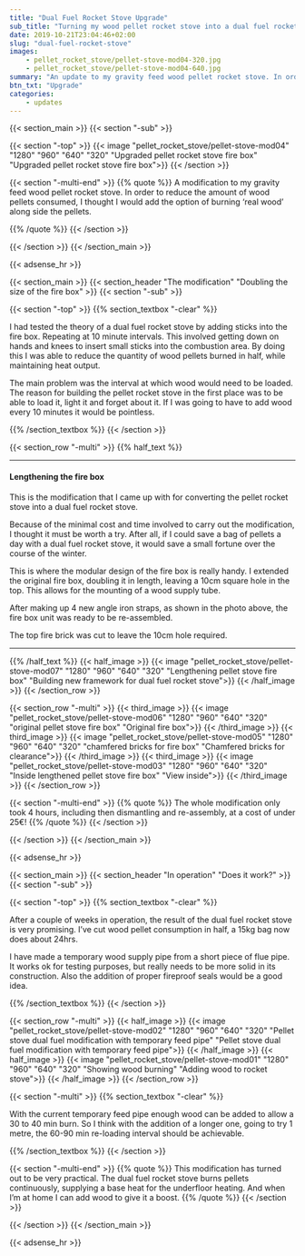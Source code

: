```yaml
---
title: "Dual Fuel Rocket Stove Upgrade"
sub_title: "Turning my wood pellet rocket stove into a dual fuel rocket stove"
date: 2019-10-21T23:04:46+02:00
slug: "dual-fuel-rocket-stove"
images:
    - pellet_rocket_stove/pellet-stove-mod04-320.jpg
    - pellet_rocket_stove/pellet-stove-mod04-640.jpg
summary: "An update to my gravity feed wood pellet rocket stove. In order to reduce the amount of wood pellets consumed, I thought I would add the option of ..."
btn_txt: "Upgrade"
categories:
    - updates
---
```


{{< section_main >}}
{{< section "-sub" >}}

{{< section "-top" >}}
{{< image "pellet_rocket_stove/pellet-stove-mod04" "1280" "960" "640" "320" "Upgraded pellet rocket stove fire box" "Upgraded pellet rocket stove fire box">}}
{{< /section >}}

{{< section "-multi-end" >}}
{{% quote %}}
A modification to my gravity feed wood pellet rocket stove. In order to reduce the amount of wood pellets consumed, I thought I would add the option of burning ‘real wood’ along side the pellets.

{{% /quote %}}
{{< /section >}}

{{< /section >}}
{{< /section_main >}}

{{< adsense_hr >}}

{{< section_main >}}
{{< section_header "The modification" "Doubling the size of the fire box" >}}
{{< section "-sub" >}}

{{< section "-top" >}}
{{% section_textbox "-clear" %}}

I had tested the theory of a dual fuel rocket stove by adding sticks into the fire box. Repeating at 10 minute intervals. This involved getting down on hands and knees to insert small sticks into the combustion area. By doing this I was able to reduce the quantity of wood pellets burned in half, while maintaining heat output.

The main problem was the interval at which wood would need to be loaded. The reason for building the pellet rocket stove in the first place was to be able to load it, light it and forget about it. If I was going to have to add wood every 10 minutes it would be pointless.

{{% /section_textbox %}}
{{< /section >}}

{{< section_row "-multi" >}}
{{% half_text %}}

***

#### Lengthening the fire box

This is the modification that I came up with for converting the pellet rocket stove into a dual fuel rocket stove.

Because of the minimal cost and time involved to carry out the modification, I thought it must be worth a try. After all, if I could save a bag of pellets a day with a dual fuel rocket stove, it would save a small fortune over the course of the winter.

This is where the modular design of the fire box is really handy. I extended the original fire box, doubling it in length, leaving a 10cm square hole in the top. This allows for the mounting of a wood supply tube.

After making up 4 new angle iron straps, as shown in the photo above, the fire box unit was ready to be re-assembled.

The top fire brick was cut to leave the 10cm hole required.

***

{{% /half_text %}}
{{< half_image >}}
{{< image "pellet_rocket_stove/pellet-stove-mod07" "1280" "960" "640" "320" "Lengthening pellet stove fire box" "Building new framework for dual fuel rocket stove">}}
{{< /half_image >}}
{{< /section_row >}}

{{< section_row "-multi" >}}
{{< third_image >}}
{{< image "pellet_rocket_stove/pellet-stove-mod06" "1280" "960" "640" "320" "original pellet stove fire box" "Original fire box">}}
{{< /third_image >}}
{{< third_image >}}
{{< image "pellet_rocket_stove/pellet-stove-mod05" "1280" "960" "640" "320" "chamfered bricks for fire box" "Chamfered bricks for clearance">}}
{{< /third_image >}}
{{< third_image >}}
{{< image "pellet_rocket_stove/pellet-stove-mod03" "1280" "960" "640" "320" "Inside lengthened pellet stove fire box" "View inside">}}
{{< /third_image >}}
{{< /section_row >}}

{{< section "-multi-end" >}}
{{% quote %}}
The whole modification only took 4 hours, including then dismantling and re-assembly, at a cost of under 25€!
{{% /quote %}}
{{< /section >}}

{{< /section >}}
{{< /section_main >}}

{{< adsense_hr >}}

{{< section_main >}}
{{< section_header "In operation" "Does it work?" >}}
{{< section "-sub" >}}

{{< section "-top" >}}
{{% section_textbox "-clear" %}}

After a couple of weeks in operation, the result of the dual fuel rocket stove is very promising. I’ve cut wood pellet consumption in half, a 15kg bag now does about 24hrs.

I have made a temporary wood supply pipe from a short piece of flue pipe. It works ok for testing purposes, but really needs to be more solid in its construction. Also the addition of proper fireproof seals would be a good idea.

{{% /section_textbox %}}
{{< /section >}}

{{< section_row "-multi" >}}
{{< half_image >}}
{{< image "pellet_rocket_stove/pellet-stove-mod02" "1280" "960" "640" "320" "Pellet stove dual fuel modification with temporary feed pipe" "Pellet stove dual fuel modification with temporary feed pipe">}}
{{< /half_image >}}
{{< half_image >}}
{{< image "pellet_rocket_stove/pellet-stove-mod01" "1280" "960" "640" "320" "Showing wood burning" "Adding wood to rocket stove">}}
{{< /half_image >}}
{{< /section_row >}}

{{< section "-multi" >}}
{{% section_textbox "-clear" %}}

With the current temporary feed pipe enough wood can be added to allow a 30 to 40 min burn. So I think with the addition of a longer one, going to try 1 metre, the 60-90 min re-loading interval should be achievable.

{{% /section_textbox %}}
{{< /section >}}

{{< section "-multi-end" >}}
{{% quote %}}
This modification has turned out to be very practical. The dual fuel rocket stove burns pellets continuously, supplying a base heat for the underfloor heating. And when I’m at home I can add wood to give it a boost.
{{% /quote %}}
{{< /section >}}

{{< /section >}}
{{< /section_main >}}

{{< adsense_hr >}}
